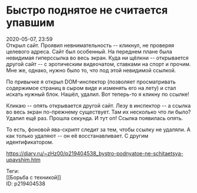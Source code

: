 Быстро поднятое не считается упавшим
=====================================

   
 2020-05-07, 23:59   
  Открыл сайт. Проявил невнимательность -- кликнул, не проверяя целевого адреса. Сайт был особенный. На переднем плане была невидимая гиперссылка во весь экран. Куда ни щёлкни -- открывается другой сайт -- с эротическим видеочатом, ставками на спорт и прочим. Мне же, однако, нужно было то, что под этой невидимой ссылкой.   
   
 По привычке я открыл DOM-инспектор (позволяет просматривать содержимое страниц в сыром виде и изменять его на лету) и стал искать нужный блок. Нашёл, удалил. Вот теперь-то я кликну по ссылке!   
   
 Кликаю -- опять открывается другой сайт. Лезу в инспектор -- а ссылка во весь экран по-прежнему существует. Там их несколько что ли было? Удалил ещё раз. Прошла секунда. И тут оп! Ссылка появилась опять.   
   
 То есть, фоновой ява-скрипт следит за тем, чтобы ссылку не удаляли. А как только удаляют -- он её восстанавливает. С другим идентификатором.   
    
 <https://diary.ru/~zHz00/p219404538_bystro-podnyatoe-ne-schitaetsya-upavshim.htm>   
   
 Теги:   
 [[Борьба с техникой]]   
 ID: p219404538